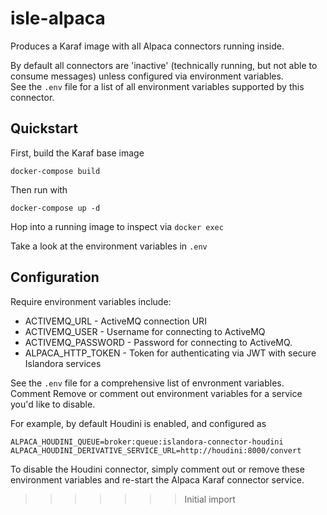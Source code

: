 # isle-alpaca

Produces a Karaf image with all Alpaca connectors running inside.

By default all connectors are 'inactive' (technically running, but not able to consume messages) unless configured via environment variables.  
See the `.env` file for a list of all environment variables supported by this connector. 


## Quickstart

First, build the Karaf base image

    docker-compose build

Then run with

    docker-compose up -d

Hop into a running image to inspect via `docker exec`

Take a look at the environment variables in `.env`

## Configuration

Require environment variables include:
* ACTIVEMQ_URL - ActiveMQ connection URI
* ACTIVEMQ_USER - Username for connecting to ActiveMQ
* ACTIVEMQ_PASSWORD - Password for connecting to ActiveMQ.
* ALPACA_HTTP_TOKEN - Token for authenticating via JWT with secure Islandora services

See the `.env` file for a comprehensive list of envronment variables.  Comment Remove or comment out environment variables for a service you'd 
like to disable.

For example, by default Houdini is enabled, and configured as

```
ALPACA_HOUDINI_QUEUE=broker:queue:islandora-connector-houdini
ALPACA_HOUDINI_DERIVATIVE_SERVICE_URL=http://houdini:8000/convert
```

To disable the Houdini connector, simply comment out or remove these environment variables and re-start the Alpaca Karaf connector service.


 
>>>>>>> Initial import
